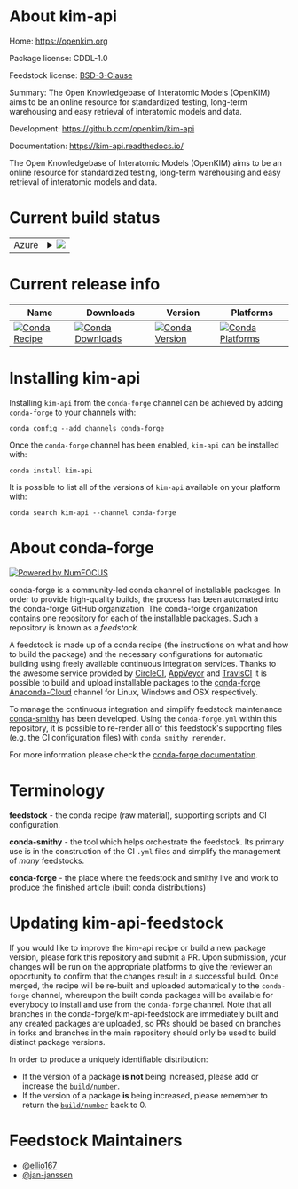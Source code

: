 About kim-api
=============

Home: https://openkim.org

Package license: CDDL-1.0

Feedstock license: [BSD-3-Clause](https://github.com/conda-forge/kim-api-feedstock/blob/master/LICENSE.txt)

Summary: The Open Knowledgebase of Interatomic Models (OpenKIM) aims to be an online resource for standardized testing, long-term warehousing and easy retrieval of interatomic models and data. 

Development: https://github.com/openkim/kim-api

Documentation: https://kim-api.readthedocs.io/

The Open Knowledgebase of Interatomic Models (OpenKIM) aims to be an
online resource for standardized testing, long-term warehousing and
easy retrieval of interatomic models and data.


Current build status
====================


<table>
    
  <tr>
    <td>Azure</td>
    <td>
      <details>
        <summary>
          <a href="https://dev.azure.com/conda-forge/feedstock-builds/_build/latest?definitionId=8266&branchName=master">
            <img src="https://dev.azure.com/conda-forge/feedstock-builds/_apis/build/status/kim-api-feedstock?branchName=master">
          </a>
        </summary>
        <table>
          <thead><tr><th>Variant</th><th>Status</th></tr></thead>
          <tbody><tr>
              <td>linux_64_cxx_compiler_version7fortran_compiler_version7</td>
              <td>
                <a href="https://dev.azure.com/conda-forge/feedstock-builds/_build/latest?definitionId=8266&branchName=master">
                  <img src="https://dev.azure.com/conda-forge/feedstock-builds/_apis/build/status/kim-api-feedstock?branchName=master&jobName=linux&configuration=linux_64_cxx_compiler_version7fortran_compiler_version7" alt="variant">
                </a>
              </td>
            </tr><tr>
              <td>linux_64_cxx_compiler_version9fortran_compiler_version9</td>
              <td>
                <a href="https://dev.azure.com/conda-forge/feedstock-builds/_build/latest?definitionId=8266&branchName=master">
                  <img src="https://dev.azure.com/conda-forge/feedstock-builds/_apis/build/status/kim-api-feedstock?branchName=master&jobName=linux&configuration=linux_64_cxx_compiler_version9fortran_compiler_version9" alt="variant">
                </a>
              </td>
            </tr><tr>
              <td>osx_64_fortran_compiler_version7</td>
              <td>
                <a href="https://dev.azure.com/conda-forge/feedstock-builds/_build/latest?definitionId=8266&branchName=master">
                  <img src="https://dev.azure.com/conda-forge/feedstock-builds/_apis/build/status/kim-api-feedstock?branchName=master&jobName=osx&configuration=osx_64_fortran_compiler_version7" alt="variant">
                </a>
              </td>
            </tr><tr>
              <td>osx_64_fortran_compiler_version9</td>
              <td>
                <a href="https://dev.azure.com/conda-forge/feedstock-builds/_build/latest?definitionId=8266&branchName=master">
                  <img src="https://dev.azure.com/conda-forge/feedstock-builds/_apis/build/status/kim-api-feedstock?branchName=master&jobName=osx&configuration=osx_64_fortran_compiler_version9" alt="variant">
                </a>
              </td>
            </tr>
          </tbody>
        </table>
      </details>
    </td>
  </tr>
</table>

Current release info
====================

| Name | Downloads | Version | Platforms |
| --- | --- | --- | --- |
| [![Conda Recipe](https://img.shields.io/badge/recipe-kim--api-green.svg)](https://anaconda.org/conda-forge/kim-api) | [![Conda Downloads](https://img.shields.io/conda/dn/conda-forge/kim-api.svg)](https://anaconda.org/conda-forge/kim-api) | [![Conda Version](https://img.shields.io/conda/vn/conda-forge/kim-api.svg)](https://anaconda.org/conda-forge/kim-api) | [![Conda Platforms](https://img.shields.io/conda/pn/conda-forge/kim-api.svg)](https://anaconda.org/conda-forge/kim-api) |

Installing kim-api
==================

Installing `kim-api` from the `conda-forge` channel can be achieved by adding `conda-forge` to your channels with:

```
conda config --add channels conda-forge
```

Once the `conda-forge` channel has been enabled, `kim-api` can be installed with:

```
conda install kim-api
```

It is possible to list all of the versions of `kim-api` available on your platform with:

```
conda search kim-api --channel conda-forge
```


About conda-forge
=================

[![Powered by NumFOCUS](https://img.shields.io/badge/powered%20by-NumFOCUS-orange.svg?style=flat&colorA=E1523D&colorB=007D8A)](http://numfocus.org)

conda-forge is a community-led conda channel of installable packages.
In order to provide high-quality builds, the process has been automated into the
conda-forge GitHub organization. The conda-forge organization contains one repository
for each of the installable packages. Such a repository is known as a *feedstock*.

A feedstock is made up of a conda recipe (the instructions on what and how to build
the package) and the necessary configurations for automatic building using freely
available continuous integration services. Thanks to the awesome service provided by
[CircleCI](https://circleci.com/), [AppVeyor](https://www.appveyor.com/)
and [TravisCI](https://travis-ci.com/) it is possible to build and upload installable
packages to the [conda-forge](https://anaconda.org/conda-forge)
[Anaconda-Cloud](https://anaconda.org/) channel for Linux, Windows and OSX respectively.

To manage the continuous integration and simplify feedstock maintenance
[conda-smithy](https://github.com/conda-forge/conda-smithy) has been developed.
Using the ``conda-forge.yml`` within this repository, it is possible to re-render all of
this feedstock's supporting files (e.g. the CI configuration files) with ``conda smithy rerender``.

For more information please check the [conda-forge documentation](https://conda-forge.org/docs/).

Terminology
===========

**feedstock** - the conda recipe (raw material), supporting scripts and CI configuration.

**conda-smithy** - the tool which helps orchestrate the feedstock.
                   Its primary use is in the construction of the CI ``.yml`` files
                   and simplify the management of *many* feedstocks.

**conda-forge** - the place where the feedstock and smithy live and work to
                  produce the finished article (built conda distributions)


Updating kim-api-feedstock
==========================

If you would like to improve the kim-api recipe or build a new
package version, please fork this repository and submit a PR. Upon submission,
your changes will be run on the appropriate platforms to give the reviewer an
opportunity to confirm that the changes result in a successful build. Once
merged, the recipe will be re-built and uploaded automatically to the
`conda-forge` channel, whereupon the built conda packages will be available for
everybody to install and use from the `conda-forge` channel.
Note that all branches in the conda-forge/kim-api-feedstock are
immediately built and any created packages are uploaded, so PRs should be based
on branches in forks and branches in the main repository should only be used to
build distinct package versions.

In order to produce a uniquely identifiable distribution:
 * If the version of a package **is not** being increased, please add or increase
   the [``build/number``](https://conda.io/docs/user-guide/tasks/build-packages/define-metadata.html#build-number-and-string).
 * If the version of a package **is** being increased, please remember to return
   the [``build/number``](https://conda.io/docs/user-guide/tasks/build-packages/define-metadata.html#build-number-and-string)
   back to 0.

Feedstock Maintainers
=====================

* [@ellio167](https://github.com/ellio167/)
* [@jan-janssen](https://github.com/jan-janssen/)

